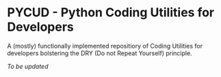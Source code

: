 # PYCUD - Python Coding Utilities for Developers

A (mostly) functionally implemented repositiory of Coding Utilities for developers bolstering the DRY (Do not Repeat Yourself) principle.

_To be updated_
